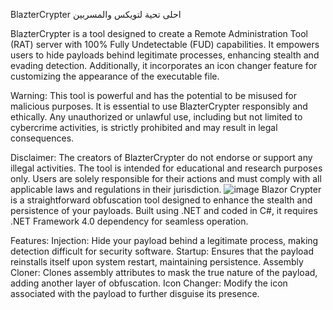 BlazterCrypter احلى تحية لتويكس والمسربين

BlazterCrypter is a tool designed to create a Remote Administration Tool (RAT) server with 100% Fully Undetectable (FUD) capabilities. It empowers users to hide payloads behind legitimate processes, enhancing stealth and evading detection. Additionally, it incorporates an icon changer feature for customizing the appearance of the executable file.

Warning:
This tool is powerful and has the potential to be misused for malicious purposes. It is essential to use BlazterCrypter responsibly and ethically. Any unauthorized or unlawful use, including but not limited to cybercrime activities, is strictly prohibited and may result in legal consequences.

Disclaimer:
The creators of BlazterCrypter do not endorse or support any illegal activities. The tool is intended for educational and research purposes only. Users are solely responsible for their actions and must comply with all applicable laws and regulations in their jurisdiction.
![image](https://github.com/CrypterFUD100/BlazterCrypter/assets/64618900/44efb32a-4dad-400b-bf7e-d963ba8262ad)
Blazor Crypter is a straightforward obfuscation tool designed to enhance the stealth and persistence of your payloads. Built using .NET and coded in C#, it requires .NET Framework 4.0 dependency for seamless operation.

Features:
Injection:
Hide your payload behind a legitimate process, making detection difficult for security software.
Startup:
Ensures that the payload reinstalls itself upon system restart, maintaining persistence.
Assembly Cloner:
Clones assembly attributes to mask the true nature of the payload, adding another layer of obfuscation.
Icon Changer:
Modify the icon associated with the payload to further disguise its presence.
